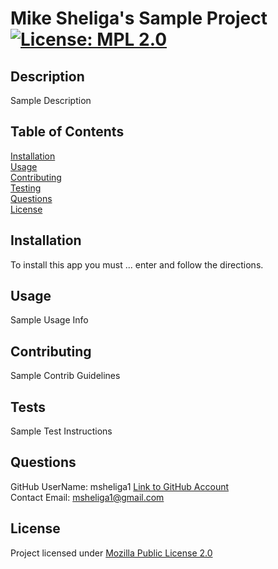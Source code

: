 # Mike Sheliga's Sample Project   [![License: MPL 2.0](https://img.shields.io/badge/License-MPL_2.0-brightgreen.svg)](https://opensource.org/licenses/MPL-2.0)  

## Description   
  Sample Description   

## Table of Contents   
[Installation](#installation)  
[Usage](#usage)  
[Contributing](#contributing)  
[Testing](#tests)  
[Questions](#questions)  
[License](#license)  
  
## Installation  
  To install this app you must ... enter and follow the directions.   

## Usage  
  Sample Usage Info   

## Contributing  
  Sample Contrib Guidelines   

## Tests  
  Sample Test Instructions   

## Questions  
GitHub UserName: msheliga1 [Link to GitHub Account](https://github.com/msheliga1)   
Contact Email: msheliga1@gmail.com  

## License  
Project licensed under [Mozilla Public License  2.0](https://opensource.org/licenses/MPL-2.0)  

